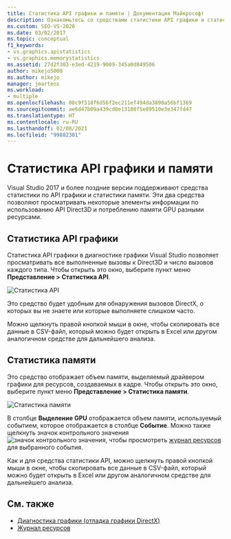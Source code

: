 ```yaml
---
title: Статистика API графики и памяти | Документация Майкрософт
description: Ознакомьтесь со средствами статистики API графики и статистики памяти, в которых отображаются сведения об использовании API Direct3D и потреблении памяти GPU различными ресурсами.
ms.custom: SEO-VS-2020
ms.date: 03/02/2017
ms.topic: conceptual
f1_keywords:
- vs.graphics.apistatistics
- vs.graphics.memorystatistics
ms.assetid: 27d2f303-e3ed-4219-9009-345a0d849506
author: mikejo5000
ms.author: mikejo
manager: jmartens
ms.workload:
- multiple
ms.openlocfilehash: 08c9f518f6d56f2ec211ef494da3890a56bf1369
ms.sourcegitcommit: ae6d47b09a439cd0e13180f5e89510e3e347fd47
ms.translationtype: HT
ms.contentlocale: ru-RU
ms.lasthandoff: 02/08/2021
ms.locfileid: "99882301"
---
```

# <a name="graphics-api-and-memory-statistics"></a>Статистика API графики и памяти
<!-- VERSIONLESS -->
Visual Studio 2017 и более поздние версии поддерживают средства статистики по API графики и статистики памяти.  Эти два средства позволяют просматривать некоторые элементы информации по использованию API Direct3D и потреблению памяти GPU разными ресурсами.

## <a name="graphics-api-statistics"></a>Статистика API графики
Статистика API графики в диагностике графики Visual Studio позволяет просматривать все выполненные вызовы к Direct3D и число вызовов каждого типа.  Чтобы открыть это окно, выберите пункт меню **Представление > Статистика API**.

![Статистика API](media/gfx_diag_api_statistics.png)

Это средство будет удобным для обнаружения вызовов DirectX, о которых вы не знаете или которые выполняете слишком часто.

Можно щелкнуть правой кнопкой мыши в окне, чтобы скопировать все данные в CSV-файл, который можно будет открыть в Excel или другом аналогичном средстве для дальнейшего анализа.

## <a name="memory-statistics"></a>Статистика памяти
Это средство отображает объем памяти, выделяемый драйвером графики для ресурсов, создаваемых в кадре.  Чтобы открыть это окно, выберите пункт меню **Представление > Статистика памяти**.

![Статистика памяти](media/gfx_diag_memory_statistics.png)

В столбце **Выделение GPU** отображается объем памяти, используемый событием, которое отображается в столбце **Событие**.  Можно также щелкнуть значок контрольного значения ![значок контрольного значения](media/gfx_watch.png), чтобы просмотреть [журнал ресурсов](graphics-event-list.md#resource-history) для выбранного события.

Как и для средства статистики API, можно щелкнуть правой кнопкой мыши в окне, чтобы скопировать все данные в CSV-файл, который можно будет открыть в Excel или другом аналогичном средстве для дальнейшего анализа.

## <a name="see-also"></a>См. также
- [Диагностика графики (отладка графики DirectX)](visual-studio-graphics-diagnostics.md)
- [Журнал ресурсов](graphics-event-list.md#resource-history)
<!-- /VERSIONLESS -->